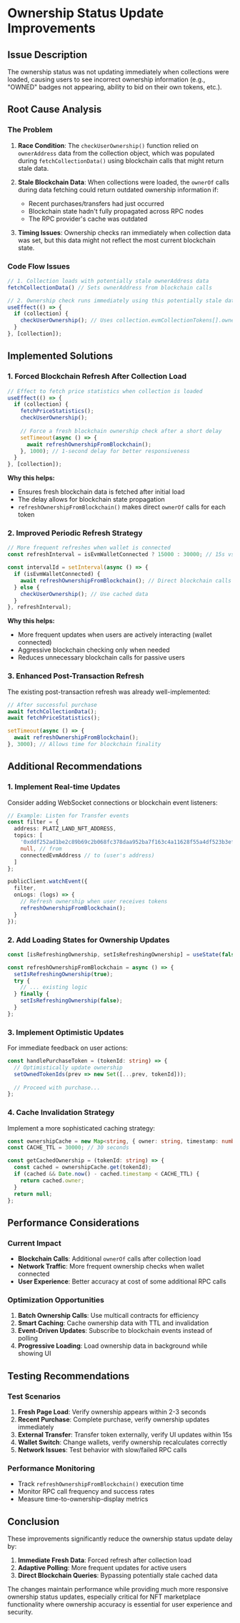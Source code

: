 # Ownership Status Update Improvements

## Issue Description

The ownership status was not updating immediately when collections were loaded, causing users to see incorrect ownership information (e.g., "OWNED" badges not appearing, ability to bid on their own tokens, etc.).

## Root Cause Analysis

### The Problem
1. **Race Condition**: The `checkUserOwnership()` function relied on `ownerAddress` data from the collection object, which was populated during `fetchCollectionData()` using blockchain calls that might return stale data.

2. **Stale Blockchain Data**: When collections were loaded, the `ownerOf` calls during data fetching could return outdated ownership information if:
   - Recent purchases/transfers had just occurred
   - Blockchain state hadn't fully propagated across RPC nodes
   - The RPC provider's cache was outdated

3. **Timing Issues**: Ownership checks ran immediately when collection data was set, but this data might not reflect the most current blockchain state.

### Code Flow Issues
```typescript
// 1. Collection loads with potentially stale ownerAddress data
fetchCollectionData() // Sets ownerAddress from blockchain calls

// 2. Ownership check runs immediately using this potentially stale data  
useEffect(() => {
  if (collection) {
    checkUserOwnership(); // Uses collection.evmCollectionTokens[].ownerAddress
  }
}, [collection]);
```

## Implemented Solutions

### 1. Forced Blockchain Refresh After Collection Load
```typescript
// Effect to fetch price statistics when collection is loaded
useEffect(() => {
  if (collection) {
    fetchPriceStatistics();
    checkUserOwnership();
    
    // Force a fresh blockchain ownership check after a short delay
    setTimeout(async () => {
      await refreshOwnershipFromBlockchain();
    }, 1000); // 1-second delay for better responsiveness
  }
}, [collection]);
```

**Why this helps:**
- Ensures fresh blockchain data is fetched after initial load
- The delay allows for blockchain state propagation
- `refreshOwnershipFromBlockchain()` makes direct `ownerOf` calls for each token

### 2. Improved Periodic Refresh Strategy
```typescript
// More frequent refreshes when wallet is connected
const refreshInterval = isEvmWalletConnected ? 15000 : 30000; // 15s vs 30s

const intervalId = setInterval(async () => {
  if (isEvmWalletConnected) {
    await refreshOwnershipFromBlockchain(); // Direct blockchain calls
  } else {
    checkUserOwnership(); // Use cached data
  }
}, refreshInterval);
```

**Why this helps:**
- More frequent updates when users are actively interacting (wallet connected)
- Aggressive blockchain checking only when needed
- Reduces unnecessary blockchain calls for passive users

### 3. Enhanced Post-Transaction Refresh
The existing post-transaction refresh was already well-implemented:
```typescript
// After successful purchase
await fetchCollectionData();
await fetchPriceStatistics();

setTimeout(async () => {
  await refreshOwnershipFromBlockchain();
}, 3000); // Allows time for blockchain finality
```

## Additional Recommendations

### 1. Implement Real-time Updates
Consider adding WebSocket connections or blockchain event listeners:
```typescript
// Example: Listen for Transfer events
const filter = {
  address: PLATZ_LAND_NFT_ADDRESS,
  topics: [
    '0xddf252ad1be2c89b69c2b068fc378daa952ba7f163c4a11628f55a4df523b3ef', // Transfer event
    null, // from
    connectedEvmAddress // to (user's address)
  ]
};

publicClient.watchEvent({
  filter,
  onLogs: (logs) => {
    // Refresh ownership when user receives tokens
    refreshOwnershipFromBlockchain();
  }
});
```

### 2. Add Loading States for Ownership Updates
```typescript
const [isRefreshingOwnership, setIsRefreshingOwnership] = useState(false);

const refreshOwnershipFromBlockchain = async () => {
  setIsRefreshingOwnership(true);
  try {
    // ... existing logic
  } finally {
    setIsRefreshingOwnership(false);
  }
};
```

### 3. Implement Optimistic Updates
For immediate feedback on user actions:
```typescript
const handlePurchaseToken = (tokenId: string) => {
  // Optimistically update ownership
  setOwnedTokenIds(prev => new Set([...prev, tokenId]));
  
  // Proceed with purchase...
};
```

### 4. Cache Invalidation Strategy
Implement a more sophisticated caching strategy:
```typescript
const ownershipCache = new Map<string, { owner: string, timestamp: number }>();
const CACHE_TTL = 30000; // 30 seconds

const getCachedOwnership = (tokenId: string) => {
  const cached = ownershipCache.get(tokenId);
  if (cached && Date.now() - cached.timestamp < CACHE_TTL) {
    return cached.owner;
  }
  return null;
};
```

## Performance Considerations

### Current Impact
- **Blockchain Calls**: Additional `ownerOf` calls after collection load
- **Network Traffic**: More frequent ownership checks when wallet connected
- **User Experience**: Better accuracy at cost of some additional RPC calls

### Optimization Opportunities
1. **Batch Ownership Calls**: Use multicall contracts for efficiency
2. **Smart Caching**: Cache ownership data with TTL and invalidation
3. **Event-Driven Updates**: Subscribe to blockchain events instead of polling
4. **Progressive Loading**: Load ownership data in background while showing UI

## Testing Recommendations

### Test Scenarios
1. **Fresh Page Load**: Verify ownership appears within 2-3 seconds
2. **Recent Purchase**: Complete purchase, verify ownership updates immediately  
3. **External Transfer**: Transfer token externally, verify UI updates within 15s
4. **Wallet Switch**: Change wallets, verify ownership recalculates correctly
5. **Network Issues**: Test behavior with slow/failed RPC calls

### Performance Monitoring
- Track `refreshOwnershipFromBlockchain()` execution time
- Monitor RPC call frequency and success rates
- Measure time-to-ownership-display metrics

## Conclusion

These improvements significantly reduce the ownership status update delay by:
1. **Immediate Fresh Data**: Forced refresh after collection load
2. **Adaptive Polling**: More frequent updates for active users
3. **Direct Blockchain Queries**: Bypassing potentially stale cached data

The changes maintain performance while providing much more responsive ownership status updates, especially critical for NFT marketplace functionality where ownership accuracy is essential for user experience and security. 